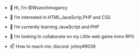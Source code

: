 - 👋 Hi, I’m @Wszechmogancy

- 👀 I’m interested in HTML,JavaScrip,PHP and CSS

- 🌱 I’m currently learning JavaScript and PHP

- 💞️ I’m looking to collaborate on my Little web game mmo RPG

- 📫 How to reach me:
discord: johny#9038
